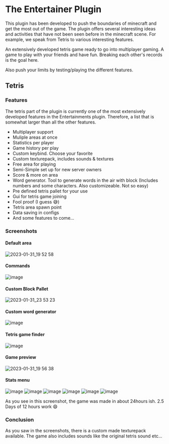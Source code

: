 # The Entertainer Plugin
This plugin has been developed to push the boundaries of minecraft and get the most out of the game. The plugin offers several interesting ideas and activities 
that have not been seen before in the minecraft scene. For example, we speak from Tetris to various interesting features.

An extensively developed tetris game ready to go into multiplayer gaming. A game to play with your friends and have fun.
Breaking each other's records is the goal here.

Also push your limits by testing/playing the different features.

## Tetris
### Features
The tetris part of the plugin is currently one of the most extensively developed features in the Entertainments plugin.
Therefore, a list that is somewhat larger than all the other features.

* Multiplayer support
* Muliple areas at once
* Statistics per player
* Game history per play
* Custom keybind. Choose your favorite
* Custom texturepack, includes sounds & textures
* Free area for playing
* Semi-Simple set up for new server owners
* Score & more on area 
* Word generator. Tool to generate words in the air with block (Includes numbers and some characters. Also customizeable. Not so easy)
* Pre defined tetris pallet for your use
* Gui for tetris game joining
* Fool proof (I guess 😅)
* Tetris area spawn point
* Data saving in configs
* And some features to come...

### Screenshots
#### Default area
![2023-01-31_19 52 58](https://user-images.githubusercontent.com/57497005/215855281-cc75ec55-1b0e-4cf3-bcfb-c9d280bbe3c0.png)

#### Commands
![image](https://user-images.githubusercontent.com/57497005/215855458-1e05274c-4149-490f-9cd2-113de1fd0610.png)

#### Custom Block Pallet
![2023-01-31_23 53 23](https://user-images.githubusercontent.com/57497005/215902268-b5c17426-8612-4946-9259-454d674e8b52.png)

#### Custom word generator
![image](https://user-images.githubusercontent.com/57497005/215855753-9760a5f1-cdc8-4eab-851f-3880afbbb5cd.png)

#### Tetris game finder
![image](https://user-images.githubusercontent.com/57497005/215855883-28664f44-96ab-4f2d-ac5b-9ec1442cb26f.png)

#### Game preview
![2023-01-31_19 56 38](https://user-images.githubusercontent.com/57497005/215856043-584476af-f2a5-4e12-b21c-2988656f65fc.png)

#### Stats menu
![image](https://user-images.githubusercontent.com/57497005/215856524-b9fe7a01-cc55-4a0f-861f-c01b1cf1dffb.png)
![image](https://user-images.githubusercontent.com/57497005/215902559-5771bb3d-db91-46d3-b0fa-3d86c61891aa.png)
![image](https://user-images.githubusercontent.com/57497005/215856622-0054d73c-103a-4a9d-b570-8f49ffc69f36.png)
![image](https://user-images.githubusercontent.com/57497005/215856640-71b99208-93b1-4707-85f7-a1aa319eb7c9.png)
![image](https://user-images.githubusercontent.com/57497005/215902602-3a64e7af-6074-4a9b-ab70-ec4978e5f272.png)
![image](https://user-images.githubusercontent.com/57497005/215902631-04a638c4-f5d5-4fbe-b9b7-177d772fde49.png)

As you see in this screenshot, the game was made in about 24hours ish. 2.5 Days of 12 hours work 😄

### Conclusion
As you saw in the screenshots, there is a custom made texturepack available. The game also includes sounds like the original tetris sound etc...
